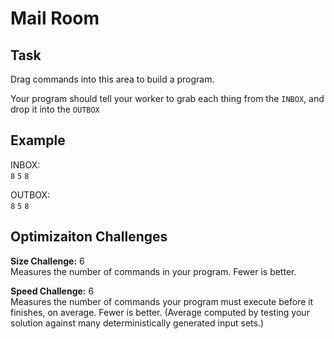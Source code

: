 
# Mail Room

## Task

Drag commands into this area to build a program.

Your program should tell your worker to grab each thing from the `INBOX`, and drop it into the `OUTBOX`

## Example

INBOX:  
`8` `5` `8`

OUTBOX:  
`8` `5` `8`

## Optimizaiton Challenges

**Size Challenge:** 6  
Measures the number of commands in your program. Fewer is better.

**Speed Challenge:** 6  
Measures the number of commands your program must execute before it finishes, on average. Fewer is better. (Average computed by testing your solution against many deterministically generated input sets.)
